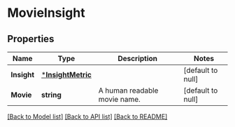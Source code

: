 # MovieInsight

## Properties
Name | Type | Description | Notes
------------ | ------------- | ------------- | -------------
**Insight** | [***InsightMetric**](InsightMetric.md) |  | [default to null]
**Movie** | **string** | A human readable movie name. | [default to null]

[[Back to Model list]](../README.md#documentation-for-models) [[Back to API list]](../README.md#documentation-for-api-endpoints) [[Back to README]](../README.md)

